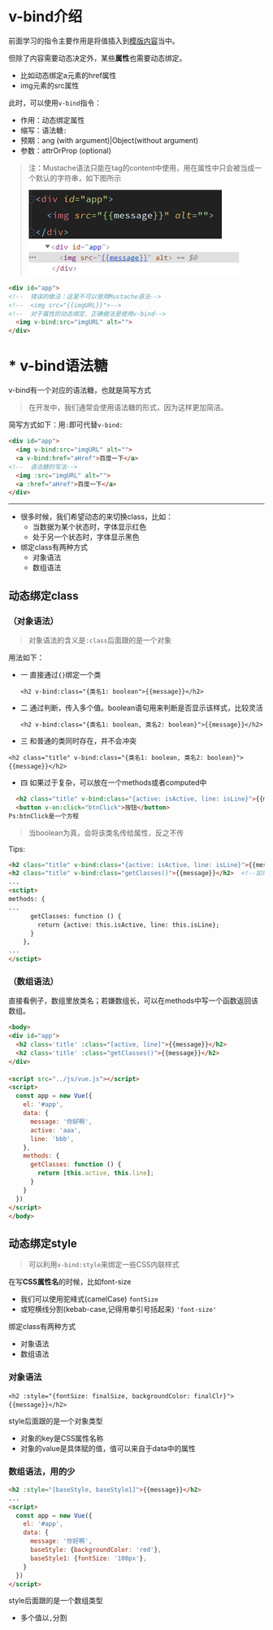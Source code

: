 # v-bind介绍

前面学习的指令主要作用是将值插入到<u>模版内容</u>当中。

但除了内容需要动态决定外，某些**属性**也需要动态绑定。

* 比如动态绑定a元素的href属性
* img元素的src属性

此时，可以使用`v-bind`指令：

* 作用：动态绑定属性
* 缩写：语法糖`:`
* 预期：ang (with argument)|Object(without argument)
* 参数：attrOrProp (optional)

> 注：Mustache语法只能在tag的content中使用，用在属性中只会被当成一个默认的字符串，如下图所示
>
> ![image-20201010134812624](%E5%8A%A8%E6%80%81%E7%BB%91%E5%AE%9A%E5%B1%9E%E6%80%A7.assets/image-20201010134812624.png)![image-20201010134919413](%E5%8A%A8%E6%80%81%E7%BB%91%E5%AE%9A%E5%B1%9E%E6%80%A7.assets/image-20201010134919413.png)

```html
<div id="app">
<!--  错误的做法：这里不可以使用Mustache语法-->
<!--  <img src="{{imgURL}}">-->
<!--  对于属性的动态绑定，正确做法是使用v-bind-->
  <img v-bind:src="imgURL" alt="">
</div>
```

# * v-bind语法糖

v-bind有一个对应的语法糖，也就是简写方式

> 在开发中，我们通常会使用语法糖的形式，因为这样更加简洁。

简写方式如下：用`:`即可代替`v-bind:`

```HTML
<div id="app">
  <img v-bind:src="imgURL" alt="">
  <a v-bind:href="aHref">百度一下</a>
<!--  语法糖的写法-->
  <img :src="imgURL" alt="">
  <a :href="aHref">百度一下</a>
</div>

```

---

* 很多时候，我们希望动态的来切换class，比如：
  * 当数据为某个状态时，字体显示红色
  * 处于另一个状态时，字体显示黑色
* 绑定class有两种方式
  * 对象语法
  * 数组语法

## 动态绑定class

### （对象语法）

> 对象语法的含义是`:class`后面跟的是一个对象

用法如下：

* 一 直接通过`{}`绑定一个类

  `<h2 v-bind:class="{类名1: boolean">{{message}}</h2>`

* 二 通过判断，传入多个值。boolean语句用来判断是否显示该样式，比较灵活

  `<h2 v-bind:class="{类名1: boolean, 类名2: boolean}">{{message}}</h2>`

* 三 和普通的类同时存在，并不会冲突

`<h2 class="title" v-bind:class="{类名1: boolean, 类名2: boolean}">{{message}}</h2>`

* 四 如果过于复杂，可以放在一个methods或者computed中

```html
  <h2 class="title" v-bind:class="{active: isActive, line: isLine}">{{message}}</h2>
  <button v-on:click="btnClick">按钮</button>
Ps:btnClick是一个方程
```



> 当boolean为真，会将该类名传给属性，反之不传

Tips: 

```html
<h2 class="title" v-bind:class="{active: isActive, line: isLine}">{{message}}</h2>
<h2 class="title" v-bind:class="getClasses()">{{message}}</h2>  <!--如果觉得对象过长，可以写个函数返回该对象，减少标签长度-->
...
<sctipt>
methods: {
...
      getClasses: function () {
        return {active: this.isActive, line: this.isLine};
      }
    },
...
</sctipt>
```

### （数组语法）

直接看例子，数组里放类名；若嫌数组长，可以在methods中写一个函数返回该数组。

```html
<body>
<div id="app">
  <h2 class='title' :class="[active, line]">{{message}}</h2>
  <h2 class='title' :class="getClasses()">{{message}}</h2>
</div>

<script src="../js/vue.js"></script>
<script>
  const app = new Vue({
    el: '#app',
    data: {
      message: '你好啊',
      active: 'aaa',
      line: 'bbb',
    },
    methods: {
      getClasses: function () {
        return [this.active, this.line];
      }
    }
  })
</script>
</body>
```

## 动态绑定style

> 可以利用`v-bind:style`来绑定一些CSS内联样式

在写**CSS属性名**的时候，比如font-size

* 我们可以使用驼峰式(camelCase) `fontSize`
* 或短横线分割(kebab-case,记得用单引号括起来) `'font-size'`

绑定class有两种方式

* 对象语法
* 数组语法

### 对象语法

`<h2 :style="{fontSize: finalSize, backgroundColor: finalClr}">{{message}}</h2>`

style后面跟的是一个对象类型

* 对象的key是CSS属性名称
* 对象的value是具体赋的值，值可以来自于data中的属性

### 数组语法，用的少

```Html
<h2 :style="[baseStyle, baseStyle1]">{{message}}</h2>
...
<script>
  const app = new Vue({
    el: '#app',
    data: {
      message: '你好啊',
      baseStyle: {backgroundColor: 'red'},
      baseStyle1: {fontSize: '100px'},
    }
  })
</script>
```

style后面跟的是一个数组类型

* 多个值以`,`分割

